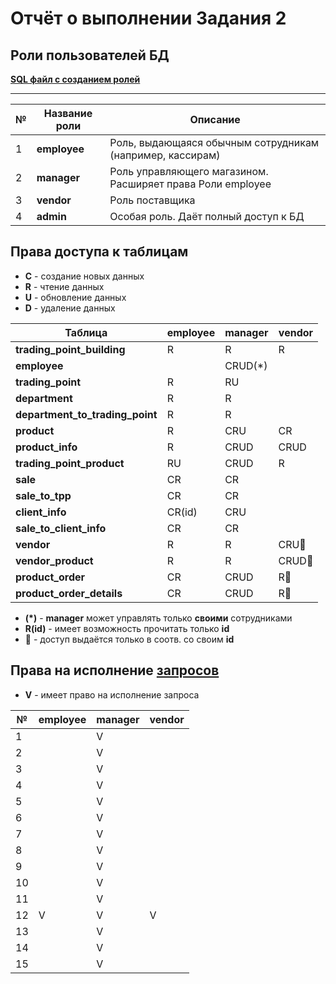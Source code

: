# Отчёт о выполнении Задания 2

## Роли пользователей БД

[**SQL файл с созданием ролей**](../../database/scripts/migrations/V0002__init_roles.sql)

---

| № | Название роли | Описание                                                   |                                             
|---|---------------|------------------------------------------------------------|
| 1 | **employee**  | Роль, выдающаяся обычным сотрудникам (например, кассирам)  |
| 2 | **manager**   | Роль управляющего магазином. Расширяет права Роли employee |
| 3 | **vendor**    | Роль поставщика                                            |
| 4 | **admin**     | Особая роль. Даёт полный доступ к БД                       |

## Права доступа к таблицам

- **C** - создание новых данных
- **R** - чтение данных
- **U** - обновление данных
- **D** - удаление данных

| Таблица                         | **employee** | **manager** | **vendor** |
|---------------------------------|--------------|-------------|------------|
| **trading_point_building**      | R            | R           | R          |           
| **employee**                    |              | CRUD(*)     |            |           
| **trading_point**               | R            | RU          |            |           
| **department**                  | R            | R           |            |           
| **department_to_trading_point** | R            | R           |            |           
| **product**                     | R            | CRU         | CR         |           
| **product_info**                | R            | CRUD        | CRUD       |           
| **trading_point_product**       | RU           | CRUD        | R          |           
| **sale**                        | CR           | CR          |            |           
| **sale_to_tpp**                 | CR           | CR          |            |          
| **client_info**                 | CR(id)       | CRU         |            |           
| **sale_to_client_info**         | CR           | CR          |            |           
| **vendor**                      | R            | R           | CRU🔑      |           
| **vendor_product**              | R            | R           | CRUD🔑     |           
| **product_order**               | CR           | CRUD        | R🔑        |           
| **product_order_details**       | CR           | CRUD        | R🔑        |

- **(*)** - **manager** может управлять только **своими** сотрудниками
- **R(id)** - имеет возможность прочитать только **id**
- 🔑 - доступ выдаётся только в соотв. со своим **id**

## Права на исполнение [запросов](../TASK.md)

- **V** - имеет право на исполнение запроса

| №  | **employee** | **manager** | **vendor** |
|----|--------------|-------------|------------|
| 1  |              | V           |            |
| 2  |              | V           |            |
| 3  |              | V           |            |
| 4  |              | V           |            |
| 5  |              | V           |            |
| 6  |              | V           |            |
| 7  |              | V           |            |
| 8  |              | V           |            |
| 9  |              | V           |            |
| 10 |              | V           |            |
| 11 |              | V           |            |
| 12 | V            | V           | V          |
| 13 |              | V           |            |
| 14 |              | V           |            |
| 15 |              | V           |            |

